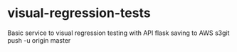 # visual-regression-tests

Basic service to visual regression testing with API flask saving to AWS s3git push -u origin master

